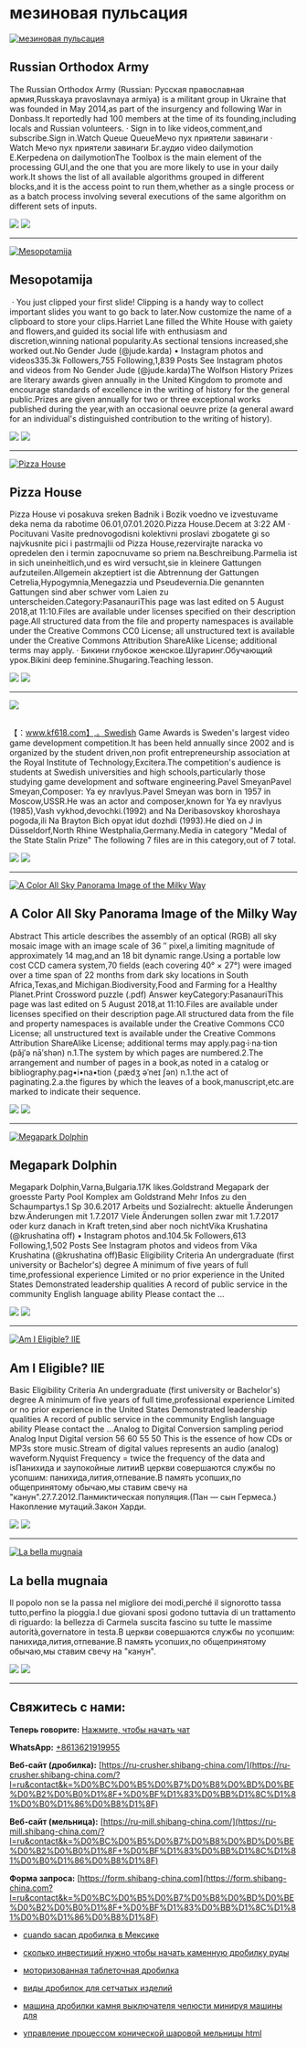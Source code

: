 # мезиновая пульсация

<a href="https://swt.shibang-china.com/?l=ru&img&k=%D0%BC%D0%B5%D0%B7%D0%B8%D0%BD%D0%BE%D0%B2%D0%B0%D1%8F+%D0%BF%D1%83%D0%BB%D1%8C%D1%81%D0%B0%D1%86%D0%B8%D1%8F" target="_blank">![мезиновая пульсация](http://static.shibang-china.com/all-800x300/368.jpg)</a>

## Russian Orthodox Army
The Russian Orthodox Army (Russian: Русская православная армия,Russkaya pravoslavnaya armiya) is a militant group in Ukraine that was founded in May 2014,as part of the insurgency and following War in Donbass.It reportedly had 100 members at the time of its founding,including locals and Russian volunteers.&nbsp;&#0183;&#32;Sign in to like videos,comment,and subscribe.Sign in.Watch Queue QueueМечо пух приятели завинаги&nbsp;&#0183;&#32;Watch Мечо пух приятели завинаги Бг.аудио video dailymotion E.Kerpedena on dailymotionThe Toolbox is the main element of the processing GUI,and the one that you are more likely to use in your daily work.It shows the list of all available algorithms grouped in different blocks,and it is the access point to run them,whether as a single process or as a batch process involving several executions of the same algorithm on different sets of inputs.


<a href="https://whatsapp.shibangsoft.com/WhatsApp.php" target="_blank" title="WhatsApp">![](http://static.shibang-china.com/icon/whatsapp.png)</a> <a href="https://swt.shibang-china.com/?l=ru&icon&k=%D0%BC%D0%B5%D0%B7%D0%B8%D0%BD%D0%BE%D0%B2%D0%B0%D1%8F+%D0%BF%D1%83%D0%BB%D1%8C%D1%81%D0%B0%D1%86%D0%B8%D1%8F" target="_blank">![](http://static.shibang-china.com/icon/chat-ru.png)</a>

---

<a href="https://swt.shibang-china.com/?l=ru&img&k=%D0%BC%D0%B5%D0%B7%D0%B8%D0%BD%D0%BE%D0%B2%D0%B0%D1%8F+%D0%BF%D1%83%D0%BB%D1%8C%D1%81%D0%B0%D1%86%D0%B8%D1%8F" target="_blank">![Mesopotamija](http://static.shibang-china.com/all-800x300/391.jpg)</a>

## Mesopotamija
&nbsp;&#0183;&#32;You just clipped your first slide! Clipping is a handy way to collect important slides you want to go back to later.Now customize the name of a clipboard to store your clips.Harriet Lane filled the White House with gaiety and flowers,and guided its social life with enthusiasm and discretion,winning national popularity.As sectional tensions increased,she worked out.No Gender Jude (@jude.karda) • Instagram photos and videos335.3k Followers,755 Following,1,839 Posts See Instagram photos and videos from No Gender Jude (@jude.karda)The Wolfson History Prizes are literary awards given annually in the United Kingdom to promote and encourage standards of excellence in the writing of history for the general public.Prizes are given annually for two or three exceptional works published during the year,with an occasional oeuvre prize (a general award for an individual's distinguished contribution to the writing of history).


<a href="https://whatsapp.shibangsoft.com/WhatsApp.php" target="_blank" title="WhatsApp">![](http://static.shibang-china.com/icon/whatsapp.png)</a> <a href="https://swt.shibang-china.com/?l=ru&icon&k=%D0%BC%D0%B5%D0%B7%D0%B8%D0%BD%D0%BE%D0%B2%D0%B0%D1%8F+%D0%BF%D1%83%D0%BB%D1%8C%D1%81%D0%B0%D1%86%D0%B8%D1%8F" target="_blank">![](http://static.shibang-china.com/icon/chat-ru.png)</a>

---

<a href="https://swt.shibang-china.com/?l=ru&img&k=%D0%BC%D0%B5%D0%B7%D0%B8%D0%BD%D0%BE%D0%B2%D0%B0%D1%8F+%D0%BF%D1%83%D0%BB%D1%8C%D1%81%D0%B0%D1%86%D0%B8%D1%8F" target="_blank">![Pizza House](http://static.shibang-china.com/all-800x300/1027.jpg)</a>

## Pizza House
Pizza House vi posakuva sreken Badnik i Bozik voedno ve izvestuvame deka nema da rabotime 06.01,07.01.2020.Pizza House.Decem at 3:22 AM &#183; Pocituvani Vasite prednovogodisni kolektivni proslavi zbogatete gi so najvkusnite pici i pastrmajlii od Pizza House,rezervirajte naracka vo opredelen den i termin zapocnuvame so priem na.Beschreibung.Parmelia ist in sich uneinheitlich,und es wird versucht,sie in kleinere Gattungen aufzuteilen.Allgemein akzeptiert ist die Abtrennung der Gattungen Cetrelia,Hypogymnia,Menegazzia und Pseudevernia.Die genannten Gattungen sind aber schwer vom Laien zu unterscheiden.Category:PasanauriThis page was last edited on 5 August 2018,at 11:10.Files are available under licenses specified on their description page.All structured data from the file and property namespaces is available under the Creative Commons CC0 License; all unstructured text is available under the Creative Commons Attribution ShareAlike License; additional terms may apply.&nbsp;&#0183;&#32;Бикини глубокое женское.Шугаринг.Обучающий урок.Bikini deep feminine.Shugaring.Teaching lesson.


<a href="https://whatsapp.shibangsoft.com/WhatsApp.php" target="_blank" title="WhatsApp">![](http://static.shibang-china.com/icon/whatsapp.png)</a> <a href="https://swt.shibang-china.com/?l=ru&icon&k=%D0%BC%D0%B5%D0%B7%D0%B8%D0%BD%D0%BE%D0%B2%D0%B0%D1%8F+%D0%BF%D1%83%D0%BB%D1%8C%D1%81%D0%B0%D1%86%D0%B8%D1%8F" target="_blank">![](http://static.shibang-china.com/icon/chat-ru.png)</a>

---

<a href="https://swt.shibang-china.com/?l=ru&img&k=%D0%BC%D0%B5%D0%B7%D0%B8%D0%BD%D0%BE%D0%B2%D0%B0%D1%8F+%D0%BF%D1%83%D0%BB%D1%8C%D1%81%D0%B0%D1%86%D0%B8%D1%8F" target="_blank">![](http://static.shibang-china.com/all-800x300/1446.jpg)</a>

## 
【：www.kf618.com】,。Swedish Game Awards is Sweden's largest video game development competition.It has been held annually since 2002 and is organized by the student driven,non profit entrepreneurship association at the Royal Institute of Technology,Excitera.The competition's audience is students at Swedish universities and high schools,particularly those studying game development and software engineering.Pavel SmeyanPavel Smeyan,Composer: Ya ey nravlyus.Pavel Smeyan was born in 1957 in Moscow,USSR.He was an actor and composer,known for Ya ey nravlyus (1985),Vash vykhod,devochki.(1992) and Na Deribasovskoy khoroshaya pogoda,ili Na Brayton Bich opyat idut dozhdi (1993).He died on J in D&#252;sseldorf,North Rhine Westphalia,Germany.Media in category &quot;Medal of the State Stalin Prize&quot; The following 7 files are in this category,out of 7 total.


<a href="https://whatsapp.shibangsoft.com/WhatsApp.php" target="_blank" title="WhatsApp">![](http://static.shibang-china.com/icon/whatsapp.png)</a> <a href="https://swt.shibang-china.com/?l=ru&icon&k=%D0%BC%D0%B5%D0%B7%D0%B8%D0%BD%D0%BE%D0%B2%D0%B0%D1%8F+%D0%BF%D1%83%D0%BB%D1%8C%D1%81%D0%B0%D1%86%D0%B8%D1%8F" target="_blank">![](http://static.shibang-china.com/icon/chat-ru.png)</a>

---

<a href="https://swt.shibang-china.com/?l=ru&img&k=%D0%BC%D0%B5%D0%B7%D0%B8%D0%BD%D0%BE%D0%B2%D0%B0%D1%8F+%D0%BF%D1%83%D0%BB%D1%8C%D1%81%D0%B0%D1%86%D0%B8%D1%8F" target="_blank">![A Color All Sky Panorama Image of the Milky Way](http://static.shibang-china.com/all-800x300/30.jpg)</a>

## A Color All Sky Panorama Image of the Milky Way
Abstract This article describes the assembly of an optical (RGB) all sky mosaic image with an image scale of 36 ″ pixel,a limiting magnitude of approximately 14 mag,and an 18 bit dynamic range.Using a portable low cost CCD camera system,70 fields (each covering 40&#176; &#215; 27&#176;) were imaged over a time span of 22 months from dark sky locations in South Africa,Texas,and Michigan.Biodiversity,Food and Farming for a Healthy Planet.Print Crossword puzzle (.pdf) Answer keyCategory:PasanauriThis page was last edited on 5 August 2018,at 11:10.Files are available under licenses specified on their description page.All structured data from the file and property namespaces is available under the Creative Commons CC0 License; all unstructured text is available under the Creative Commons Attribution ShareAlike License; additional terms may apply.pag&#183;i&#183;na&#183;tion (păj′ə nā′shən) n.1.The system by which pages are numbered.2.The arrangement and number of pages in a book,as noted in a catalog or bibliography.pag•i•na•tion (ˌp&#230;dʒ əˈneɪ ʃən) n.1.the act of paginating.2.a.the figures by which the leaves of a book,manuscript,etc.are marked to indicate their sequence.


<a href="https://whatsapp.shibangsoft.com/WhatsApp.php" target="_blank" title="WhatsApp">![](http://static.shibang-china.com/icon/whatsapp.png)</a> <a href="https://swt.shibang-china.com/?l=ru&icon&k=%D0%BC%D0%B5%D0%B7%D0%B8%D0%BD%D0%BE%D0%B2%D0%B0%D1%8F+%D0%BF%D1%83%D0%BB%D1%8C%D1%81%D0%B0%D1%86%D0%B8%D1%8F" target="_blank">![](http://static.shibang-china.com/icon/chat-ru.png)</a>

---

<a href="https://swt.shibang-china.com/?l=ru&img&k=%D0%BC%D0%B5%D0%B7%D0%B8%D0%BD%D0%BE%D0%B2%D0%B0%D1%8F+%D0%BF%D1%83%D0%BB%D1%8C%D1%81%D0%B0%D1%86%D0%B8%D1%8F" target="_blank">![Megapark Dolphin](http://static.shibang-china.com/all-800x300/1032.jpg)</a>

## Megapark Dolphin
Megapark Dolphin,Varna,Bulgaria.17K likes.Goldstrand Megapark der groesste Party Pool Komplex am Goldstrand Mehr Infos zu den Schaumpartys.1 Sp 30.6.2017 Arbeits und Sozialrecht: aktuelle &#196;nderungen bzw.&#196;nderungen mit 1.7.2017 Viele &#196;nderungen sollen zwar mit 1.7.2017 oder kurz danach in Kraft treten,sind aber noch nichtVika Krushatina (@krushatina off) • Instagram photos and.104.5k Followers,613 Following,1,502 Posts See Instagram photos and videos from Vika Krushatina (@krushatina off)Basic Eligibility Criteria An undergraduate (first university or Bachelor's) degree A minimum of five years of full time,professional experience Limited or no prior experience in the United States Demonstrated leadership qualities A record of public service in the community English language ability Please contact the …


<a href="https://whatsapp.shibangsoft.com/WhatsApp.php" target="_blank" title="WhatsApp">![](http://static.shibang-china.com/icon/whatsapp.png)</a> <a href="https://swt.shibang-china.com/?l=ru&icon&k=%D0%BC%D0%B5%D0%B7%D0%B8%D0%BD%D0%BE%D0%B2%D0%B0%D1%8F+%D0%BF%D1%83%D0%BB%D1%8C%D1%81%D0%B0%D1%86%D0%B8%D1%8F" target="_blank">![](http://static.shibang-china.com/icon/chat-ru.png)</a>

---

<a href="https://swt.shibang-china.com/?l=ru&img&k=%D0%BC%D0%B5%D0%B7%D0%B8%D0%BD%D0%BE%D0%B2%D0%B0%D1%8F+%D0%BF%D1%83%D0%BB%D1%8C%D1%81%D0%B0%D1%86%D0%B8%D1%8F" target="_blank">![Am I Eligible? IIE](http://static.shibang-china.com/all-800x300/746.jpg)</a>

## Am I Eligible? IIE
Basic Eligibility Criteria An undergraduate (first university or Bachelor's) degree A minimum of five years of full time,professional experience Limited or no prior experience in the United States Demonstrated leadership qualities A record of public service in the community English language ability Please contact the …Analog to Digital Conversion sampling period Analog Input Digital version 56 60 55 50 This is the essence of how CDs or MP3s store music.Stream of digital values represents an audio (analog) waveform.Nyquist Frequency = twice the frequency of the data and isПанихида и заупокойные литииВ церкви совершаются службы по усопшим: панихида,лития,отпевание.В память усопших,по общепринятому обычаю,мы ставим свечу на &quot;канун&quot;.27.7.2012.Панмиктическая популяция.(Пан — сын Гермеса.) Накопление мутаций.Закон Харди.


<a href="https://whatsapp.shibangsoft.com/WhatsApp.php" target="_blank" title="WhatsApp">![](http://static.shibang-china.com/icon/whatsapp.png)</a> <a href="https://swt.shibang-china.com/?l=ru&icon&k=%D0%BC%D0%B5%D0%B7%D0%B8%D0%BD%D0%BE%D0%B2%D0%B0%D1%8F+%D0%BF%D1%83%D0%BB%D1%8C%D1%81%D0%B0%D1%86%D0%B8%D1%8F" target="_blank">![](http://static.shibang-china.com/icon/chat-ru.png)</a>

---

<a href="https://swt.shibang-china.com/?l=ru&img&k=%D0%BC%D0%B5%D0%B7%D0%B8%D0%BD%D0%BE%D0%B2%D0%B0%D1%8F+%D0%BF%D1%83%D0%BB%D1%8C%D1%81%D0%B0%D1%86%D0%B8%D1%8F" target="_blank">![La bella mugnaia](http://static.shibang-china.com/all-800x300/820.jpg)</a>

## La bella mugnaia
Il popolo non se la passa nel migliore dei modi,perch&#233; il signorotto tassa tutto,perfino la pioggia.I due giovani sposi godono tuttavia di un trattamento di riguardo: la bellezza di Carmela suscita fascino su tutte le massime autorit&#224;,governatore in testa.В церкви совершаются службы по усопшим: панихида,лития,отпевание.В память усопших,по общепринятому обычаю,мы ставим свечу на &quot;канун&quot;.

<a href="https://whatsapp.shibangsoft.com/WhatsApp.php" target="_blank" title="WhatsApp">![](http://static.shibang-china.com/icon/whatsapp.png)</a> <a href="https://swt.shibang-china.com/?l=ru&icon&k=%D0%BC%D0%B5%D0%B7%D0%B8%D0%BD%D0%BE%D0%B2%D0%B0%D1%8F+%D0%BF%D1%83%D0%BB%D1%8C%D1%81%D0%B0%D1%86%D0%B8%D1%8F" target="_blank">![](http://static.shibang-china.com/icon/chat-ru.png)</a>

---
## Свяжитесь с нами:

**Теперь говорите:** [Нажмите, чтобы начать чат](https://swt.shibang-china.com?l=ru&contact&k=%D0%BC%D0%B5%D0%B7%D0%B8%D0%BD%D0%BE%D0%B2%D0%B0%D1%8F+%D0%BF%D1%83%D0%BB%D1%8C%D1%81%D0%B0%D1%86%D0%B8%D1%8F)

**WhatsApp:**  [+8613621919955](https://whatsapp.shibangsoft.com/WhatsApp.php)

**Веб-сайт (дробилка):** [https://ru-crusher.shibang-china.com/](https://ru-crusher.shibang-china.com/?l=ru&contact&k=%D0%BC%D0%B5%D0%B7%D0%B8%D0%BD%D0%BE%D0%B2%D0%B0%D1%8F+%D0%BF%D1%83%D0%BB%D1%8C%D1%81%D0%B0%D1%86%D0%B8%D1%8F)

**Веб-сайт (мельница):** [https://ru-mill.shibang-china.com/](https://ru-mill.shibang-china.com/?l=ru&contact&k=%D0%BC%D0%B5%D0%B7%D0%B8%D0%BD%D0%BE%D0%B2%D0%B0%D1%8F+%D0%BF%D1%83%D0%BB%D1%8C%D1%81%D0%B0%D1%86%D0%B8%D1%8F)

**Форма запроса:** [https://form.shibang-china.com](https://form.shibang-china.com?l=ru&contact&k=%D0%BC%D0%B5%D0%B7%D0%B8%D0%BD%D0%BE%D0%B2%D0%B0%D1%8F+%D0%BF%D1%83%D0%BB%D1%8C%D1%81%D0%B0%D1%86%D0%B8%D1%8F)

* [cuando sacan дробилка в Мексике](../135/cuando%20sacan%20%D0%B4%D1%80%D0%BE%D0%B1%D0%B8%D0%BB%D0%BA%D0%B0%20%D0%B2%20%D0%9C%D0%B5%D0%BA%D1%81%D0%B8%D0%BA%D0%B5.md)

* [сколько инвестиций нужно чтобы начать каменную дробилку руды](../133/%D1%81%D0%BA%D0%BE%D0%BB%D1%8C%D0%BA%D0%BE%20%D0%B8%D0%BD%D0%B2%D0%B5%D1%81%D1%82%D0%B8%D1%86%D0%B8%D0%B9%20%D0%BD%D1%83%D0%B6%D0%BD%D0%BE%20%D1%87%D1%82%D0%BE%D0%B1%D1%8B%20%D0%BD%D0%B0%D1%87%D0%B0%D1%82%D1%8C%20%D0%BA%D0%B0%D0%BC%D0%B5%D0%BD%D0%BD%D1%83%D1%8E%20%D0%B4%D1%80%D0%BE%D0%B1%D0%B8%D0%BB%D0%BA%D1%83%20%D1%80%D1%83%D0%B4%D1%8B.md)

* [моторизованная таблеточная дробилка](../133/%D0%BC%D0%BE%D1%82%D0%BE%D1%80%D0%B8%D0%B7%D0%BE%D0%B2%D0%B0%D0%BD%D0%BD%D0%B0%D1%8F%20%D1%82%D0%B0%D0%B1%D0%BB%D0%B5%D1%82%D0%BE%D1%87%D0%BD%D0%B0%D1%8F%20%D0%B4%D1%80%D0%BE%D0%B1%D0%B8%D0%BB%D0%BA%D0%B0.md)

* [виды дробилок для сетчатых изделий](../135/%D0%B2%D0%B8%D0%B4%D1%8B%20%D0%B4%D1%80%D0%BE%D0%B1%D0%B8%D0%BB%D0%BE%D0%BA%20%D0%B4%D0%BB%D1%8F%20%D1%81%D0%B5%D1%82%D1%87%D0%B0%D1%82%D1%8B%D1%85%20%D0%B8%D0%B7%D0%B4%D0%B5%D0%BB%D0%B8%D0%B9.md)

* [машина дробилки камня выключателя челюсти минируя машины для](../134/%D0%BC%D0%B0%D1%88%D0%B8%D0%BD%D0%B0%20%D0%B4%D1%80%D0%BE%D0%B1%D0%B8%D0%BB%D0%BA%D0%B8%20%D0%BA%D0%B0%D0%BC%D0%BD%D1%8F%20%D0%B2%D1%8B%D0%BA%D0%BB%D1%8E%D1%87%D0%B0%D1%82%D0%B5%D0%BB%D1%8F%20%D1%87%D0%B5%D0%BB%D1%8E%D1%81%D1%82%D0%B8%20%D0%BC%D0%B8%D0%BD%D0%B8%D1%80%D1%83%D1%8F%20%D0%BC%D0%B0%D1%88%D0%B8%D0%BD%D1%8B%20%D0%B4%D0%BB%D1%8F.md)

* [управление процессом конической шаровой мельницы html](../131/%D1%83%D0%BF%D1%80%D0%B0%D0%B2%D0%BB%D0%B5%D0%BD%D0%B8%D0%B5%20%D0%BF%D1%80%D0%BE%D1%86%D0%B5%D1%81%D1%81%D0%BE%D0%BC%20%D0%BA%D0%BE%D0%BD%D0%B8%D1%87%D0%B5%D1%81%D0%BA%D0%BE%D0%B9%20%D1%88%D0%B0%D1%80%D0%BE%D0%B2%D0%BE%D0%B9%20%D0%BC%D0%B5%D0%BB%D1%8C%D0%BD%D0%B8%D1%86%D1%8B%20html.md)